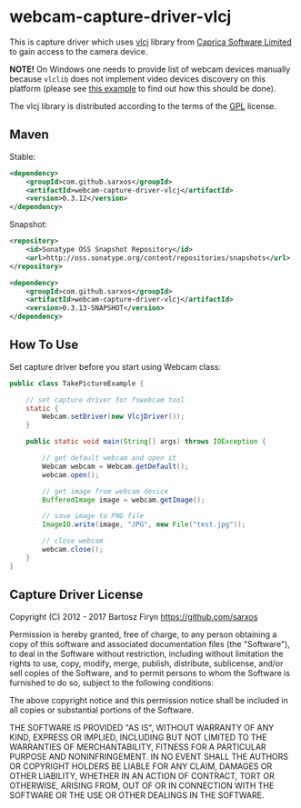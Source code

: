 # webcam-capture-driver-vlcj

This is capture driver which uses [vlcj](http://www.capricasoftware.co.uk/projects/vlcj/index.html) library from [Caprica Software Limited](http://www.capricasoftware.co.uk/) to gain access to the camera device.

**NOTE!** On Windows one needs to provide list of webcam devices manually because ```vlclib``` does not implement video devices discovery on this platform (please see [this example](https://github.com/sarxos/webcam-capture/blob/master/webcam-capture-drivers/driver-vlcj/src/example/java/WebcamPanelForWindows.java) to find out how this should be done).

The vlcj library is distributed according to the terms of the [GPL](http://www.gnu.org/licenses/gpl.html) license.

## Maven

Stable:

```xml
<dependency>
	<groupId>com.github.sarxos</groupId>
	<artifactId>webcam-capture-driver-vlcj</artifactId>
	<version>0.3.12</version>
</dependency>
```

Snapshot:

```xml
<repository>
    <id>Sonatype OSS Snapshot Repository</id>
    <url>http://oss.sonatype.org/content/repositories/snapshots</url>
</repository>
```
```xml
<dependency>
    <groupId>com.github.sarxos</groupId>
    <artifactId>webcam-capture-driver-vlcj</artifactId>
    <version>0.3.13-SNAPSHOT</version>
</dependency>
```

## How To Use

Set capture driver before you start using Webcam class:

```java
public class TakePictureExample {

	// set capture driver for fswebcam tool
	static {
		Webcam.setDriver(new VlcjDriver());
	}

	public static void main(String[] args) throws IOException {

		// get default webcam and open it
		Webcam webcam = Webcam.getDefault();
		webcam.open();

		// get image from webcam device
		BufferedImage image = webcam.getImage();

		// save image to PNG file
		ImageIO.write(image, "JPG", new File("test.jpg"));

		// close webcam
		webcam.close();
	}
}
```

## Capture Driver License

Copyright (C) 2012 - 2017 Bartosz Firyn <https://github.com/sarxos>

Permission is hereby granted, free of charge, to any person obtaining a copy of this software and associated documentation files (the "Software"), to deal in the Software without restriction, including without limitation the rights to use, copy, modify, merge, publish, distribute, sublicense, and/or sell copies of the Software, and to permit persons to whom the Software is furnished to do so, subject to the following conditions:

The above copyright notice and this permission notice shall be included in all copies or substantial portions of the Software.

THE SOFTWARE IS PROVIDED "AS IS", WITHOUT WARRANTY OF ANY KIND, EXPRESS OR IMPLIED, INCLUDING BUT NOT LIMITED TO THE WARRANTIES OF MERCHANTABILITY, FITNESS FOR A PARTICULAR PURPOSE AND NONINFRINGEMENT. IN NO EVENT SHALL THE AUTHORS OR COPYRIGHT HOLDERS BE LIABLE FOR ANY CLAIM, DAMAGES OR OTHER LIABILITY, WHETHER IN AN ACTION OF CONTRACT, TORT OR OTHERWISE, ARISING FROM, OUT OF OR IN CONNECTION WITH THE SOFTWARE OR THE USE OR OTHER DEALINGS IN THE SOFTWARE.

